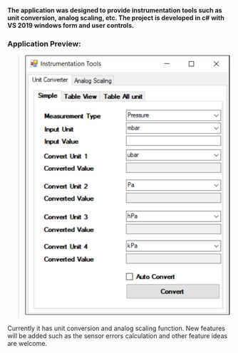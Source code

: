 

**The application was designed to provide instrumentation tools such as unit conversion, analog scaling, etc. The project is developed in c# with VS 2019 windows form and user controls.**



### Application Preview:

> ![alt text](https://github.com/Sarath060/InstrumentaionTools/blob/master/InstrumentaionTools/Application%20Preview.png)





Currently it has unit conversion and analog scaling function. New features will be added such as the sensor errors calculation and other feature ideas are welcome.
